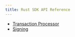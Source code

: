 ```yaml
---
title: Rust SDK API Reference
---
```


-   [Transaction
    Processor](https://sawtooth.hyperledger.org/docs/sdk-rust/nightly/master/sawtooth_sdk/processor/index.html)
-   [Signing](https://sawtooth.hyperledger.org/docs/sdk-rust/nightly/master/sawtooth_sdk/signing/index.html)

<!--
  Licensed under Creative Commons Attribution 4.0 International License
  https://creativecommons.org/licenses/by/4.0/
-->
